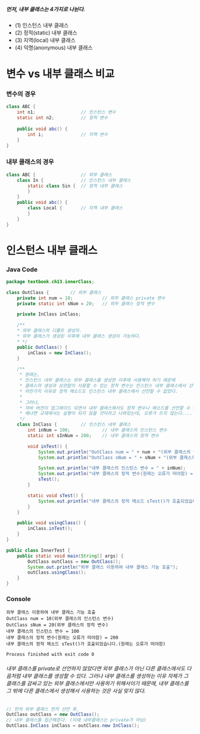 ##### 먼저, 내부 클래스는 4가지로 나뉜다. 
- (1) 인스턴스 내부 클래스 
- (2) 정적(static) 내부 클래스 
- (3) 지역(local) 내부 클래스 
- (4) 익명(anonymous) 내부 클래스

# 변수 vs 내부 클래스 비교
### 변수의 경우
```java
class ABC {
    int n1;                 // 인스턴스 변수
    static int n2;          // 정적 변수
    
    public void abc() {
        int i;              // 지역 변수
    }
}
```
### 내부 클래스의 경우
```java
class ABC {                 // 외부 클래스
    class In {              // 인스턴스 내부 클래스
        static class Sin {  // 정적 내부 클래스
        }
    }
    public void abc() {
        class Local {       // 지역 내부 클래스
        }
    }
}
```

# 인스턴스 내부 클래스
### Java Code
```java
package textbook.ch13.innerClass;

class OutClass {        // 외부 클래스
    private int num = 10;           // 외부 클래스 private 변수
    private static int sNum = 20;   // 외부 클래스 정적 변수

    private InClass inClass;

    /**
    * 외부 클래스의 디폴트 생성자.
    * 외부 클래스가 생성된 이후에 내부 클래스 생성이 가능하다.
    * */
    public OutClass() {
        inClass = new InClass();
    }

    /**
     * 원래는,
     * 인스턴스 내부 클래스는 외부 클래스를 생성한 이후에 사용해야 하기 때문에
     * 클래스의 생성과 상관없이 사용할 수 있는 정적 변수는 인스턴스 내부 클래스에서 선언할 수 없었다.
     * 마찬가지 이유로 정적 메소드도 인스턴스 내부 클래스에서 선언할 수 없었다.
     *
     * 그러나,
     * 자바 버전이 업그레이드 되면서 내부 클래스에서도 정적 변수나 메소드를 선언할 수 있게 된 것같다.
     * 왜냐면 교재에서는 실행이 되지 않을 것이라고 나와있는데, 오류가 뜨지 않는다....
     */
    class InClass {         // 인스턴스 내부 클래스
        int inNum = 100;            // 내부 클래스의 인스턴스 변수
        static int sInNum = 200;    // 내부 클래스의 정적 변수

        void inTest() {
            System.out.println("OutClass num = " + num + "(외부 클래스의 인스턴스 변수)");
            System.out.println("OutClass sNum = " + sNum + "(외부 클래스의 정적 변수)");

            System.out.println("내부 클래스의 인스턴스 변수 = " + inNum);
            System.out.println("내부 클래스의 정적 변수(원래는 오류가 떠야함) = " + sInNum);
            sTest();
        }

        static void sTest() {
            System.out.println("내부 클래스의 정적 메소드 sTest()가 호출되었습니다.(원래는 오류가 떠야함)");
        }
    }

    public void usingClass() {
        inClass.inTest();
    }
}

public class InnerTest {
    public static void main(String[] args) {
        OutClass outClass = new OutClass();
        System.out.println("외부 클래스 이용하여 내부 클래스 기능 호출");
        outClass.usingClass();
    }
}
```
### Console
```shell
외부 클래스 이용하여 내부 클래스 기능 호출
OutClass num = 10(외부 클래스의 인스턴스 변수)
OutClass sNum = 20(외부 클래스의 정적 변수)
내부 클래스의 인스턴스 변수 = 100
내부 클래스의 정적 변수(원래는 오류가 떠야함) = 200
내부 클래스의 정적 메소드 sTest()가 호출되었습니다.(원래는 오류가 떠야함)

Process finished with exit code 0
```
###### 내부 클래스를 private로 선언하지 않았다면 외부 클래스가 아닌 다른 클래스에서도 다음처럼 내부 클래스를 생성할 수 있다. 그러나 내부 클래스를 생성하는 이유 자체가 그 클래스를 감싸고 있는 외부 클래스에서만 사용하기 위해서이기 때문에, 내부 클래스를 그 밖에 다른 클래스에서 생성해서 사용하는 것은 사실 맞지 않다.
```java
// 먼저 외부 클래스 먼저 선언 후,
OutClass outClass = new OutClass();
// 내부 클래스를 접근해준다. (이때 내부클래스는 private가 아님)
OutClass.InClass inClass = outClass.new InClass();
```